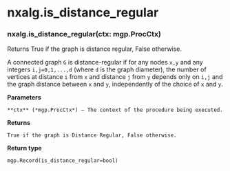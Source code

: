 # nxalg.is_distance_regular


### nxalg.is_distance_regular(ctx: mgp.ProcCtx)
Returns True if the graph is distance regular, False otherwise.

A connected graph `G` is distance-regular if for any nodes `x,y`
and any integers `i,j=0,1,...,d` (where `d` is the graph
diameter), the number of vertices at distance `i` from `x` and
distance `j` from `y` depends only on `i,j` and the graph distance
between `x` and `y`, independently of the choice of `x` and `y`.


**Parameters**

    **ctx** (*mgp.ProcCtx*) – The context of the procedure being executed.



**Returns**

    True if the graph is Distance Regular, False otherwise.



**Return type**

    mgp.Record(is_distance_regular=bool)
